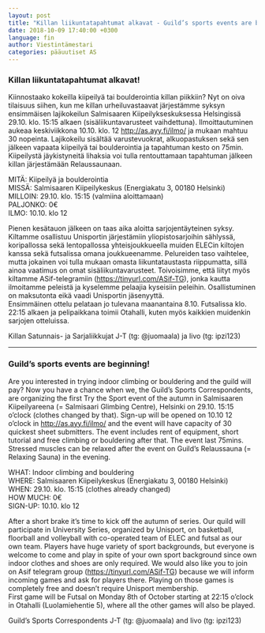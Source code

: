 ```yaml
---
layout: post
title: "Killan liikuntatapahtumat alkavat - Guild’s sports events are beginning"
date: 2018-10-09 17:40:00 +0300
language: fin
author: Viestintämestari
categories: pääuutiset AS
---
```

### Killan liikuntatapahtumat alkavat!

Kiinnostaako kokeilla kiipeilyä tai boulderointia killan piikkiin? Nyt on oiva tilaisuus siihen, kun me killan urheiluvastaavat järjestämme syksyn ensimmäisen lajikokeilun Salmisaaren Kiipeilykseskuksessa Helsingissä 29.10. klo. 15:15 alkaen (sisäliikuntavarusteet vaihdettuna). Ilmoittautuminen aukeaa keskiviikkona 10.10. klo. 12 <http://as.ayy.fi/ilmo/> ja mukaan mahtuu 30 nopeinta.
Lajikokeilu sisältää varustevuokrat, alkuopastuksen sekä sen jälkeen vapaata kiipeilyä tai boulderointia ja tapahtuman kesto on 75min. Kiipeilystä jäykistyneitä lihaksia voi tulla rentouttamaan tapahtuman jälkeen killan järjestämään Relaussaunaan. 

MITÄ: Kiipeilyä ja boulderointia<br>
MISSÄ: Salmisaaren Kiipeilykeskus (Energiakatu 3, 00180 Helsinki)<br>
MILLOIN: 29.10. klo. 15:15 (valmiina aloittamaan)<br>
PALJONKO: 0€<br>
ILMO: 10.10. klo 12

Pienen kesätauon jälkeen on taas aika aloitta sarjojentäyteinen syksy. Kiltamme osallistuu Unisportin järjestämiin yliopistosarjoihin sählyssä, koripallossa sekä lentopallossa yhteisjoukkueella muiden ELECin kiltojen kanssa sekä futsalissa omana joukkueenamme. Pelureiden taso vaihtelee, mutta jokainen voi tulla mukaan omasta liikuntataustasta riippumatta, sillä ainoa vaatimus on omat sisäliikuntavarusteet. Toivoisimme, että liityt myös kiltamme ASif-telegramiin (<https://tinyurl.com/ASif-TG>), jonka kautta ilmoitamme peleistä ja kyselemme pelaajia kyseisiin peleihin. Osallistuminen on maksutonta eikä vaadi Unisportin jäsenyyttä.<br>
Ensimmäinen ottelu pelataan jo tulevana maanantaina 8.10. Futsalissa klo. 22:15 alkaen ja pelipaikkana toimii Otahalli, kuten myös kaikkien muidenkin sarjojen otteluissa.

Killan Satunnais- ja Sarjaliikkujat
J-T (tg: @juomaala) ja Iivo (tg: ipzi123)

---

### Guild’s sports events are beginning!

Are you interested in trying indoor climbing or bouldering and the guild will pay? Now you have a chance when we, the Guild’s Sports Correspondents, are organizing the first Try the Sport event of the autumn in Salmisaaren Kiipeilyareena (= Salmisaari Glimbing Centre), Helsinki on 29.10. 15:15 o’clock (clothes changed by that). Sign-up will be opened on 10.10 12 o’clock in <http://as.ayy.fi/ilmo/> and the event will have capacity of 30 quickest sheet submitters.
The event includes rent of equipment, short tutorial and free climbing or bouldering after that. The event last 75mins. Stressed muscles can be relaxed after the event on Guild’s Relaussauna (= Relaxing Sauna) in the evening.

WHAT: Indoor climbing and bouldering<br>
WHERE: Salmisaaren Kiipeilykeskus (Energiakatu 3, 00180 Helsinki)<br>
WHEN: 29.10. klo. 15:15 (clothes already changed)<br>
HOW MUCH: 0€<br>
SIGN-UP: 10.10. klo 12

After a short brake it’s time to kick off the autumn of series. Our quild will participate in University Series, organized by Unisport, on basketball, floorball and volleyball with co-operated team of ELEC and futsal as our own team. Players have huge variety of sport backgrounds, but everyone is welcome to come and play in spite of your own sport background since own indoor clothes and shoes are only required. We would also like you to join on Asif telegram group (<https://tinyurl.com/ASif-TG>) because we will inform incoming games and ask for players there. Playing on those games is completely free and doesn’t require Unisport membership. <br>
First game will be Futsal on Monday 8th of October starting at 22:15 o’clock in Otahalli (Luolamiehentie 5), where all the other games will also be played.

Guild’s Sports Correspondents
 J-T (tg: @juomaala) and Iivo (tg: ipzi123)